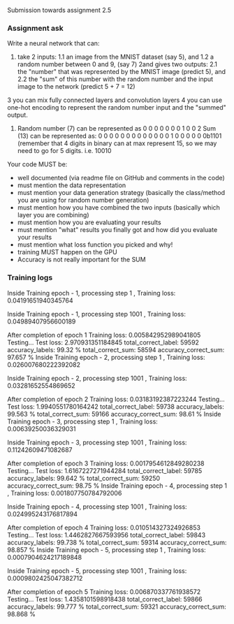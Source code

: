 Submission towards assignment 2.5

### Assignment ask
Write a neural network that can:
1. take 2 inputs:
1.1 an image from the MNIST dataset (say 5), and
1.2 a random number between 0 and 9, (say 7)
2and gives two outputs:
2.1 the "number" that was represented by the MNIST image (predict 5), and
2.2 the "sum" of this number with the random number and the input image to the network (predict 5 + 7 = 12)
                 
3 you can mix fully connected layers and convolution layers
4 you can use one-hot encoding to represent the random number input and the "summed" output.
1. Random number (7) can be represented as 0 0 0 0 0 0 0 1 0 0
2 Sum (13) can be represented as:
    0 0 0 0 0 0 0 0 0 0 0 0 0 1 0 0 0 0 0
    0b1101 (remember that 4 digits in binary can at max represent 15, so we may need to go for 5 digits. i.e. 10010

Your code MUST be:
- well documented (via readme file on GitHub and comments in the code)
- must mention the data representation
- must mention your data generation strategy (basically the class/method you are using for random number generation)
- must mention how you have combined the two inputs (basically which layer you are combining)
- must mention how you are evaluating your results 
- must mention "what" results you finally got and how did you evaluate your results
- must mention what loss function you picked and why!
- training MUST happen on the GPU
- Accuracy is not really important for the SUM


### Training logs

Inside Training epoch - 1, processing step 1 , Training loss: 0.04191651940345764 

Inside Training epoch - 1, processing step 1001 , Training loss: 0.04989407956600189 

After completion of epoch 1   Training loss: 0.005842952989041805
Testing...
Test loss: 2.970931351184845 total_correct_label: 59592 accuracy_labels: 99.32 %  total_correct_sum: 58594 accuracy_correct_sum: 97.657 % 
Inside Training epoch - 2, processing step 1 , Training loss: 0.026007680222392082 

Inside Training epoch - 2, processing step 1001 , Training loss: 0.03281652554869652 

After completion of epoch 2   Training loss: 0.03183192387223244
Testing...
Test loss: 1.9940551780164242 total_correct_label: 59738 accuracy_labels: 99.563 %  total_correct_sum: 59166 accuracy_correct_sum: 98.61 % 
Inside Training epoch - 3, processing step 1 , Training loss: 0.00639250036329031 

Inside Training epoch - 3, processing step 1001 , Training loss: 0.11242609471082687 

After completion of epoch 3   Training loss: 0.0017954612849280238
Testing...
Test loss: 1.6167227271944284 total_correct_label: 59785 accuracy_labels: 99.642 %  total_correct_sum: 59250 accuracy_correct_sum: 98.75 % 
Inside Training epoch - 4, processing step 1 , Training loss: 0.001807750784792006 

Inside Training epoch - 4, processing step 1001 , Training loss: 0.024995243176817894 

After completion of epoch 4   Training loss: 0.010514327324926853
Testing...
Test loss: 1.4462827667593956 total_correct_label: 59843 accuracy_labels: 99.738 %  total_correct_sum: 59314 accuracy_correct_sum: 98.857 % 
Inside Training epoch - 5, processing step 1 , Training loss: 0.0007904624217189848 

Inside Training epoch - 5, processing step 1001 , Training loss: 0.0009802425047382712 

After completion of epoch 5   Training loss: 0.006870337761938572
Testing...
Test loss: 1.4358101598918438 total_correct_label: 59866 accuracy_labels: 99.777 %  total_correct_sum: 59321 accuracy_correct_sum: 98.868 % 
